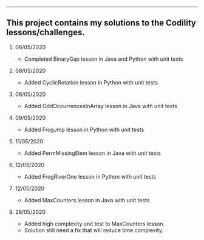 ----------------------------------------------------------------------
This project contains my solutions to the Codility lessons/challenges.
----------------------------------------------------------------------

1. 06/05/2020
    - Completed BinaryGap lesson in Java and Python with unit tests

2. 08/05/2020
    - Added CyclicRotation lesson in Python with unit tests

3. 08/05/2020
    - Added OddOccurrencesInArray lesson in Java with unit tests

4. 09/05/2020
    - Added FrogJmp lesson in Python with unit tests

5. 11/05/2020
    - Added PermMissingElem lesson in Java with unit tests

6. 12/05/2020
    - Added FrogRiverOne lesson in Python with unit tests

7. 12/05/2020
    - Added MaxCounters lesson in Java with unit tests

8. 28/05/2020
    - Added high complexity unit test to MaxCounters lesson.
	- Solution still need a fix that will reduce time complexity.
